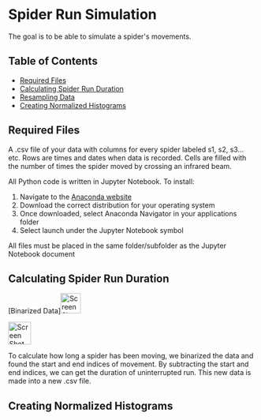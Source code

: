 # Spider Run Simulation

The goal is to be able to simulate a spider's movements.

## Table of Contents

- [Required Files](https://github.com/Toporikova-Lab/Spider-Circadian-Activity/blob/main/Spider%20runs%20simulation/README.md#required-files)
- [Calculating Spider Run Duration](https://github.com/Toporikova-Lab/Spider-Circadian-Activity/blob/main/Spider%20runs%20simulation/README.md#calculating-spider-run-duration)
- [Resampling Data](https://github.com/Toporikova-Lab/Spider-Circadian-Activity/blob/main/Spider%20runs%20simulation/README.md#resampling-data)
- [Creating Normalized Histograms](https://github.com/Toporikova-Lab/Spider-Circadian-Activity/blob/main/Spider%20runs%20simulation/README.md#creating-normalized-histograms)

## Required Files

A .csv file of your data with columns for every spider labeled s1, s2, s3... etc. Rows are times and dates when data is recorded. Cells are filled with the number of times the spider moved by crossing an infrared beam. 

All Python code is written in Jupyter Notebook. To install:
  1. Navigate to the [Anaconda website](https://www.anaconda.com/products/distribution)
  2. Download the correct distribution for your operating system
  3. Once downloaded, select Anaconda Navigator in your applications folder
  4. Select launch under the Jupyter Notebook symbol
  
All files must be placed in the same folder/subfolder as the Jupyter Notebook document

## Calculating Spider Run Duration

[Binarized Data]<img width="41" alt="Screen Shot 2022-07-22 at 9 33 18 AM" src="https://user-images.githubusercontent.com/67922568/180450014-39c25460-42ca-4fb9-9b2f-00eaca6dd984.png">

<img width="46" alt="Screen Shot 2022-07-22 at 9 33 59 AM" src="https://user-images.githubusercontent.com/67922568/180450129-7ec07599-ec4c-4765-899d-1c68f52f2bd5.png">

To calculate how long a spider has been moving, we binarized the data and found the start and end indices of movement. By subtracting the start and end indices, we can get the duration of uninterrupted run. This new data is made into a new .csv file.

## Creating Normalized Histograms
